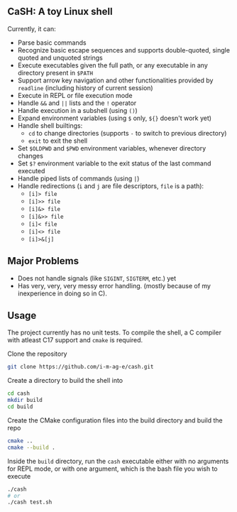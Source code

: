 ## CaSH: A toy Linux shell

Currently, it can:

- Parse basic commands
- Recognize basic escape sequences and supports double-quoted, single quoted and unquoted strings
- Execute executables given the full path, or any executable in any directory present in `$PATH`
- Support arrow key navigation and other functionalities provided by `readline` (including history of current session)
- Execute in REPL or file execution mode
- Handle `&&` and `||` lists and the `!` operator
- Handle execution in a subshell (using `()`)
- Expand environment variables (using `$` only, `${}` doesn't work yet)
- Handle shell builtings:
    - `cd` to change directories (supports `-` to switch to previous directory)
    - `exit` to exit the shell
- Set `$OLDPWD` and `$PWD` environment variables, whenever directory changes
- Set `$?` environment variable to the exit status of the last command executed
- Handle piped lists of commands (using `|`)
- Handle redirections (`i` and `j` are file descriptors, `file` is a path):
    - `[i]> file`
    - `[i]>> file`
    - `[i]&> file`
    - `[i]&>> file`
    - `[i]< file`
    - `[i]<> file`
    - `[i]>&[j]` 

## Major Problems
- Does not handle signals (like `SIGINT`, `SIGTERM`, etc.) yet
- Has very, very, very messy error handling. (mostly because of my inexperience in doing so in C).

## Usage

The project currently has no unit tests. To compile the shell, a C compiler with atleast C17 support and `cmake` is
required.

Clone the repository

```sh
git clone https://github.com/i-m-ag-e/cash.git
```

Create a directory to build the shell into

```sh
cd cash
mkdir build
cd build
```

Create the CMake configuration files into the build directory and build the repo

```sh
cmake ..
cmake --build .
```

Inside the `build` directory, run the `cash` executable either with no arguments for REPL mode, or with one argument,
which is the bash file you wish to execute

```sh
./cash
# or
./cash test.sh
```
